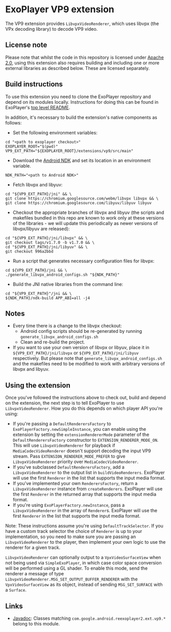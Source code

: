 # ExoPlayer VP9 extension #

The VP9 extension provides `LibvpxVideoRenderer`, which uses libvpx (the VPx
decoding library) to decode VP9 video.

## License note ##

Please note that whilst the code in this repository is licensed under
[Apache 2.0][], using this extension also requires building and including one or
more external libraries as described below. These are licensed separately.

[Apache 2.0]: https://github.com/google/ExoPlayer/blob/release-v2/LICENSE

## Build instructions ##

To use this extension you need to clone the ExoPlayer repository and depend on
its modules locally. Instructions for doing this can be found in ExoPlayer's
[top level README][].

In addition, it's necessary to build the extension's native components as
follows:

* Set the following environment variables:

```
cd "<path to exoplayer checkout>"
EXOPLAYER_ROOT="$(pwd)"
VP9_EXT_PATH="${EXOPLAYER_ROOT}/extensions/vp9/src/main"
```

* Download the [Android NDK][] and set its location in an environment variable.

```
NDK_PATH="<path to Android NDK>"
```

* Fetch libvpx and libyuv:

```
cd "${VP9_EXT_PATH}/jni" && \
git clone https://chromium.googlesource.com/webm/libvpx libvpx && \
git clone https://chromium.googlesource.com/libyuv/libyuv libyuv
```

* Checkout the appropriate branches of libvpx and libyuv (the scripts and
  makefiles bundled in this repo are known to work only at these versions of the
  libraries - we will update this periodically as newer versions of
  libvpx/libyuv are released):

```
cd "${VP9_EXT_PATH}/jni/libvpx" && \
git checkout tags/v1.7.0 -b v1.7.0 && \
cd "${VP9_EXT_PATH}/jni/libyuv" && \
git checkout 996a2bbd
```

* Run a script that generates necessary configuration files for libvpx:

```
cd ${VP9_EXT_PATH}/jni && \
./generate_libvpx_android_configs.sh "${NDK_PATH}"
```

* Build the JNI native libraries from the command line:

```
cd "${VP9_EXT_PATH}"/jni && \
${NDK_PATH}/ndk-build APP_ABI=all -j4
```

[top level README]: https://github.com/google/ExoPlayer/blob/release-v2/README.md
[Android NDK]: https://developer.android.com/tools/sdk/ndk/index.html
[#3520]: https://github.com/google/ExoPlayer/issues/3520

## Notes ##

* Every time there is a change to the libvpx checkout:
  * Android config scripts should be re-generated by running
    `generate_libvpx_android_configs.sh`
  * Clean and re-build the project.
* If you want to use your own version of libvpx or libyuv, place it in
  `${VP9_EXT_PATH}/jni/libvpx` or `${VP9_EXT_PATH}/jni/libyuv` respectively. But
  please note that `generate_libvpx_android_configs.sh` and the makefiles need
  to be modified to work with arbitrary versions of libvpx and libyuv.

## Using the extension ##

Once you've followed the instructions above to check out, build and depend on
the extension, the next step is to tell ExoPlayer to use `LibvpxVideoRenderer`.
How you do this depends on which player API you're using:

* If you're passing a `DefaultRenderersFactory` to
  `ExoPlayerFactory.newSimpleInstance`, you can enable using the extension by
  setting the `extensionRendererMode` parameter of the `DefaultRenderersFactory`
  constructor to `EXTENSION_RENDERER_MODE_ON`. This will use
  `LibvpxVideoRenderer` for playback if `MediaCodecVideoRenderer` doesn't
  support decoding the input VP9 stream. Pass `EXTENSION_RENDERER_MODE_PREFER`
  to give `LibvpxVideoRenderer` priority over `MediaCodecVideoRenderer`.
* If you've subclassed `DefaultRenderersFactory`, add a `LibvpxVideoRenderer`
  to the output list in `buildVideoRenderers`. ExoPlayer will use the first
  `Renderer` in the list that supports the input media format.
* If you've implemented your own `RenderersFactory`, return a
  `LibvpxVideoRenderer` instance from `createRenderers`. ExoPlayer will use the
  first `Renderer` in the returned array that supports the input media format.
* If you're using `ExoPlayerFactory.newInstance`, pass a `LibvpxVideoRenderer`
  in the array of `Renderer`s. ExoPlayer will use the first `Renderer` in the
  list that supports the input media format.

Note: These instructions assume you're using `DefaultTrackSelector`. If you have
a custom track selector the choice of `Renderer` is up to your implementation,
so you need to make sure you are passing an `LibvpxVideoRenderer` to the
player, then implement your own logic to use the renderer for a given track.

`LibvpxVideoRenderer` can optionally output to a `VpxVideoSurfaceView` when not
being used via `SimpleExoPlayer`, in which case color space conversion will be
performed using a GL shader. To enable this mode, send the renderer a message of
type `LibvpxVideoRenderer.MSG_SET_OUTPUT_BUFFER_RENDERER` with the
`VpxVideoSurfaceView` as its object, instead of sending `MSG_SET_SURFACE` with a
`Surface`.

## Links ##

* [Javadoc][]: Classes matching `com.google.android.reexoplayer2.ext.vp9.*`
  belong to this module.

[Javadoc]: https://google.github.io/ExoPlayer/doc/reference/index.html
